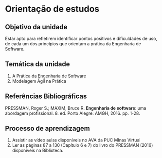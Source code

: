 # Orientação de estudos

## Objetivo da unidade
Estar apto para refletirem identificar pontos positivos e dificuldades de uso, de cada um dos princípios que orientam a prática da Engenharia de Software. 

## Temática da unidade
1. A Prática da Engenharia de Software
2. Modelagem Ágil na Prática

## Referências Bibliográficas

PRESSMAN, Roger S.; MAXIM, Bruce R. **Engenharia de software**: uma abordagem profissional. 8. ed. Porto Alegre: AMGH, 2016. pp. 1-28.

## Processo de aprendizagem

1. Assistir as vídeo aulas disponíveis no AVA da PUC MInas Virtual
2. Ler as páginas 87 a 130 (Capítulo 6 e 7) do livro do PRESSMAN (2016) disponíveis na Biblioteca.
